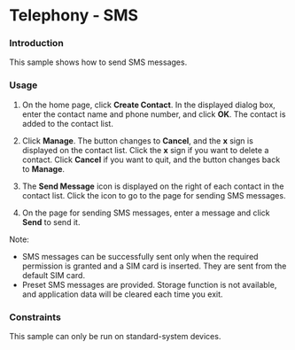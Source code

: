 # Telephony - SMS

### Introduction

This sample shows how to send SMS messages.

### Usage

1. On the home page, click **Create Contact**. In the displayed dialog box, enter the contact name and phone number, and click **OK**. The contact is added to the contact list.

2. Click **Manage**. The button changes to **Cancel**, and the **x** sign is displayed on the contact list. Click the **x** sign if you want to delete a contact. Click **Cancel** if you want to quit, and the button changes back to **Manage**.

3. The **Send Message** icon is displayed on the right of each contact in the contact list. Click the icon to go to the page for sending SMS messages.

4. On the page for sending SMS messages, enter a message and click **Send** to send it.

Note: 
- SMS messages can be successfully sent only when the required permission is granted and a SIM card is inserted. They are sent from the default SIM card. 
- Preset SMS messages are provided. Storage function is not available, and application data will be cleared each time you exit.

### Constraints

This sample can only be run on standard-system devices.
